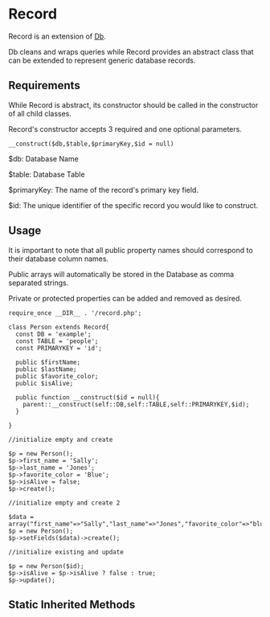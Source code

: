 # Record

Record is an extension of <a href="https://github.com/outlawdesigns-io/Db">Db</a>.

Db cleans and wraps queries while Record provides an abstract class that can be extended to represent generic database records.

## Requirements

While Record is abstract, its constructor should be called in the constructor of all child classes.

Record's constructor accepts 3 required and one optional parameters.

```
__construct($db,$table,$primaryKey,$id = null)
```

$db: Database Name

$table: Database Table

$primaryKey: The name of the record's primary key field.

$id: The unique identifier of the specific record you would like to construct.


## Usage

It is important to note that all public property names should correspond to their database column names.

Public arrays will automatically be stored in the Database as comma separated strings.

Private or protected properties can be added and removed as desired.

```
require_once __DIR__ . '/record.php';

class Person extends Record{
  const DB = 'example';
  const TABLE = 'people';
  const PRIMARYKEY = 'id';

  public $firstName;
  public $lastName;
  public $favorite_color;
  public $isAlive;

  public function __construct($id = null){
    parent::__construct(self::DB,self::TABLE,self::PRIMARYKEY,$id);
  }

}

//initialize empty and create

$p = new Person();
$p->first_name = 'Sally';
$p->last_name = 'Jones';
$p->favorite_color = 'Blue';
$p->isAlive = false;
$p->create();

//initialize empty and create 2

$data = array("first_name"=>"Sally","last_name"=>"Jones","favorite_color"=>"blue","isAlive"=>false);
$p = new Person();
$p->setFields($data)->create();

//initialize existing and update

$p = new Person($id);
$p->isAlive = $p->isAlive ? false : true;
$p->update();

```

## Static Inherited Methods
